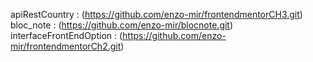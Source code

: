 apiRestCountry : (https://github.com/enzo-mir/frontendmentorCH3.git)
bloc_note : (https://github.com/enzo-mir/blocnote.git)
interfaceFrontEndOption : (https://github.com/enzo-mir/frontendmentorCh2.git)